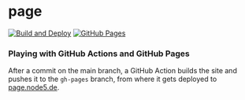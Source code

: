 # page

[![Build and Deploy](https://github.com/thieleju/page/actions/workflows/deploy-gh-pages.yml/badge.svg)](https://github.com/thieleju/page/actions/workflows/deploy-gh-pages.yml)
[![GitHub Pages](https://github.com/thieleju/page/actions/workflows/pages/pages-build-deployment/badge.svg?branch=gh-pages)](https://github.com/thieleju/page/actions/workflows/pages/pages-build-deployment)

### Playing with GitHub Actions and GitHub Pages

After a commit on the main branch, a GitHub Action builds the site and pushes it to the `gh-pages` branch, from where it gets deployed to [page.node5.de](https://page.node5.de).
